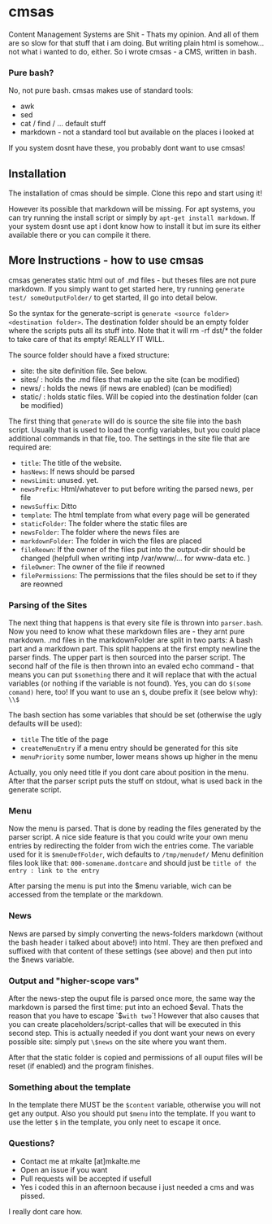 # cmsas
Content Management Systems are Shit - Thats my opinion. And all of them are so slow for that stuff that i am doing. 
But writing plain html is somehow... not what i wanted to do, either. So i wrote cmsas - a CMS, written in bash.

### Pure bash?
No, not pure bash. cmsas makes use of standard tools:
  * awk
  * sed
  * cat / find / ... default stuff 
  * markdown - not a standard tool but available on the places i looked at 

If you system dosnt have these, you probably dont want to use cmsas! 

## Installation 
The installation of cmas should be simple. Clone this repo and start using it!

However its possible that markdown will be missing. For apt systems, you can try running the install script or simply by `apt-get install markdown`. If your system dosnt use apt i dont know how to install it but im sure its either available there or you can compile it there.

## More Instructions - how to use cmsas
cmsas generates static html out of .md files - but theses files are not pure markdown. 
If you simply want to get started here, try running `generate test/ someOutputFolder/` to get started, ill go into detail below. 

So the syntax for the generate-script is `generate <source folder> <destination folder>`. The destination folder should be an empty folder where the scripts puts all its stuff into. Note that it will rm -rf dst/* the folder to take care of that its empty! REALLY IT WILL. 

The source folder should have a fixed structure: 
  * site: the site definition file. See below. 
  * sites/ : holds the .md files that make up the site (can be modified)
  * news/ : holds the news (if news are enabled)  (can be modified)
  * static/ : holds static files. Will be copied into the destination folder (can be modified)

The first thing that `generate` will do is source the site file into the bash script. Usually that is used to load the config variables, but you could place additional commands in that file, too. 
The settings in the site file that are required are:
  * `title`: The title of the website. 
  * `hasNews`: If news should be parsed
  * `newsLimit`: unused. yet. 
  * `newsPrefix`: Html/whatever to put before writing the parsed news, per file
  * `newsSuffix`: Ditto
  * `template`: The html template from what every page will be generated 
  * `staticFolder`: The folder where the static files are
  * `newsFolder`: The folder where the news files are
  * `markdownFolder`: The folder in wich the files are placed
  * `fileReown`: If the owner of the files put into the output-dir should be changed (helpfull when writing intp /var/www/... for www-data etc. )
  * `fileOwner`: The owner of the file if reowned
  * `filePermissions`: The permissions that the files should be set to if they are reowned

### Parsing of the Sites
The next thing that happens is that every site file is thrown into `parser.bash`. Now you need to know what these markdown files are - they arnt pure markdown. 
.md files in the markdownFolder are split in two parts: A bash part and a markdown part. This split happens at the first empty newline the parser finds. The upper part is then sourced into the parser script. 
The second half of the file is then thrown into an evaled echo command - that means you can put `$something` there and it will replace that with the actual variables (or nothing if the variable is not found). Yes, you can do `$(some comand)` here, too!
If you want to use an `$`, doube prefix it (see below why): `\\$`

The bash section has some variables that should be set (otherwise the ugly defaults will be used):
  * `title` The title of the page 
  * `createMenuEntry` if a menu entry should be generated for this site
  * `menuPriority` some number, lower means shows up higher in the menu 

Actually, you only need title if you dont care about position in the menu. 
After that the parser script puts the stuff on stdout, what is used back in the generate script. 

### Menu
Now the menu is parsed. That is done by reading the files generated by the parser script. A nice side feature is that you could write your own menu entries by redirecting the folder from wich the entries come. The variable used for it is `$menuDefFolder`, wich defaults to `/tmp/menudef/` 
Menu definition files look like that: `000-somename.dontcare` and should just be `title of the entry : link to the entry`

After parsing the menu is put into the $menu variable, wich can be accessed from the template or the markdown. 

### News
News are parsed by simply converting the news-folders markdown (without the bash header i talked about above!) into html. They are then prefixed and suffixed with that content of these settings (see above) and then put into the $news variable. 

### Output and "higher-scope vars"
After the news-step the ouput file is parsed once more, the same way the markdown is parsed the first time: put into an echoed $eval. Thats the reason that you have to escape `$` with two `\`! 
However that also causes that you can create placeholders/script-calles that will be executed in this second step. This is actually needed if you dont want your news on every possible site: simply put `\$news` on the site where you want them. 

After that the static folder is copied and permissions of all ouput files will be reset (if enabled) and the program finishes. 

### Something about the template
In the template there MUST be the `$content` variable, otherwise you will not get any output. Also you should put `$menu` into the template. If you want to use the letter `$` in the template, you only neet to escape it once. 

### Questions?
  * Contact me at mkalte [at]mkalte.me 
  * Open an issue if you want
  * Pull requests will be accepted if usefull
  * Yes i coded this in an afternoon because i just needed a cms and was pissed. 

I really dont care how. 
